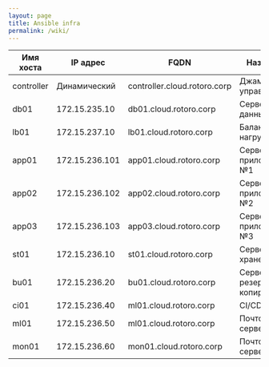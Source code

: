 ```yaml
---
layout: page
title: Ansible infra
permalink: /wiki/
---
```


|Имя хоста|IP адрес|FQDN|Назначение|user|pass|
|------------|------------|------------|------------|------------|------------|
|controller|Динамический|controller.cloud.rotoro.corp|Джампхост для управления|moon|selena|
|db01|172.15.235.10|db01.cloud.rotoro.corp|Сервер базы данных|saturn|cronos|
|lb01|172.15.237.10|lb01.cloud.rotoro.corp|Балансировщик нагрузки|mars|ares|
|app01|172.15.236.101|app01.cloud.rotoro.corp|Сервер приложений №1|mercury|hermes|
|app02|172.15.236.102|app02.cloud.rotoro.corp|Сервер приложений №2|venus|aphrodite|
|app03|172.15.236.103|app03.cloud.rotoro.corp|Сервер приложений №3|earth|gaia|
|st01|172.15.236.10|st01.cloud.rotoro.corp|Сервер хранения|jupiter|zeus|
|bu01|172.15.236.20|bu01.cloud.rotoro.corp|Сервер резервного копирования|neptune|poseidon|
|ci01|172.15.236.40|ml01.cloud.rotoro.corp|CI/CD сервер|uranus|grandpa|
|ml01|172.15.236.50|ml01.cloud.rotoro.corp|Почтовый сервер|pluto|hades|
|mon01|172.15.236.60|mon01.cloud.rotoro.corp|Почтовый сервер|ceres|demeter|
